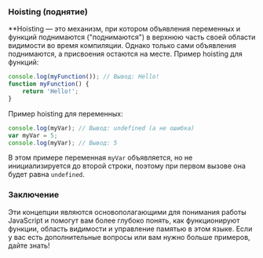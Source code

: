### Hoisting (поднятие)
**Hoisting — это механизм, при котором объявления переменных и функций поднимаются ("поднимаются") в верхнюю часть своей области видимости во время компиляции. Однако только сами объявления поднимаются, а присвоения остаются на месте.
Пример hoisting для функций:
```javascript
console.log(myFunction()); // Вывод: Hello!
function myFunction() {
    return 'Hello!';
}
```
Пример hoisting для переменных:
```javascript
console.log(myVar); // Вывод: undefined (а не ошибка)
var myVar = 5;
console.log(myVar); // Вывод: 5
```
В этом примере переменная `myVar` объявляется, но не инициализируется до второй строки, поэтому при первом вызове она будет равна `undefined`.
### Заключение
Эти концепции являются основополагающими для понимания работы JavaScript и помогут вам более глубоко понять, как функционируют функции, область видимости и управление памятью в этом языке. Если у вас есть дополнительные вопросы или вам нужно больше примеров, дайте знать!

